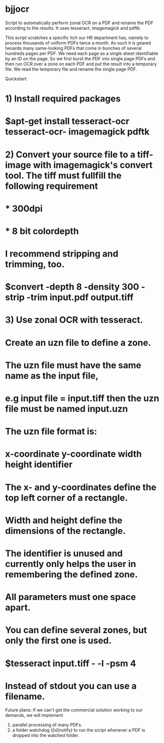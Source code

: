 bjjocr
======

Script to automatically perform zonal OCR on a PDF and rename the PDF according to the results. It uses tesseract, imagemagick and pdftk.

This script scratches a specific itch our HR department has, namely to process thousands of uniform PDFs twice a month. As such it is geared twoards many same-looking PDFs that come in bunches of several hundreds pages per PDF. We need each page as a single sheet identifiable by an ID on the page. So we first burst the PDF into single page PDFs and then run OCR over a zone on each PDF and put the result into a temporary file. We read the temporary file and rename the single page PDF. 

Quickstart:
# 1) Install required packages
#
# $apt-get install tesseract-ocr tesseract-ocr-<yourlanguage> imagemagick pdftk
#
# 2) Convert your source file to a tiff-image with imagemagick's convert tool. The tiff must fullfill the following requirement
# * 300dpi
# * 8 bit colordepth
#
# I recommend stripping and trimming, too.
#
# $convert -depth 8 -density 300 -strip -trim input.pdf output.tiff
#
# 3) Use zonal OCR with tesseract. 
#
# Create an uzn file to define a zone. 
# The uzn file must have the same name as the input file, 
# e.g input file = input.tiff then the uzn file must be named input.uzn
#
# The uzn file format is:
# x-coordinate y-coordinate width height identifier
#
# The x- and y-coordinates define the top left corner of a rectangle. 
# Width and height define the dimensions of the rectangle. 
# The identifier is unused and currently only helps the user in remembering the defined zone.
# All parameters must one space apart.
#
# You can define several zones, but only the first one is used.
#
# $tesseract input.tiff - -l <yourlanguage> -psm 4 
#
# Instead of stdout you can use a filename.

Future plans:
If we can't get the commercial solution working to our demands, we will implement
1) parallel processing of many PDFs.
2) a folder watchdog ([id]notify) to run the script whenever a PDF is dropped into the watched folder.


